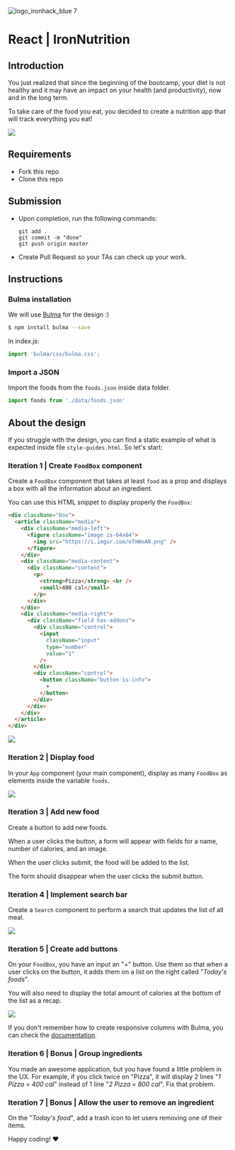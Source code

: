 ![logo_ironhack_blue 7](https://user-images.githubusercontent.com/23629340/40541063-a07a0a8a-601a-11e8-91b5-2f13e4e6b441.png)

# React | IronNutrition

## Introduction

You just realized that since the beginning of the bootcamp, your diet is not healthy and it may have an impact on your health (and productivity), now and in the long term. 

To take care of the food you eat, you decided to create a nutrition app that will track everything you eat!


![](https://media.giphy.com/media/fH0dyqpPJRvTbiF5rJ/giphy.gif)


## Requirements

- Fork this repo
- Clone this repo

## Submission

- Upon completion, run the following commands:

  ```
  git add .
  git commit -m "done"
  git push origin master
  ```

- Create Pull Request so your TAs can check up your work.

## Instructions

### Bulma installation

We will use [Bulma](https://bulma.io/) for the design :)

```sh
$ npm install bulma --save
```
In index.js:
```javascript
import 'bulma/css/bulma.css';
```


### Import a JSON

Import the foods from the `foods.json` inside data folder.

```js
import foods from './data/foods.json'
```


## About the design

If you struggle with the design, you can find a static example of what is expected inside file `style-guides.html`.
So let's start: 

### Iteration 1 | Create `FoodBox` component

Create a `FoodBox` component that takes at least `food` as a prop and displays a box with all the information about an ingredient.

You can use this HTML snippet to display properly the `FoodBox`:

```html
<div className="box">
  <article className="media">
    <div className="media-left">
      <figure className="image is-64x64">
        <img src="https://i.imgur.com/eTmWoAN.png" />
      </figure>
    </div>
    <div className="media-content">
      <div className="content">
        <p>
          <strong>Pizza</strong> <br />
          <small>400 cal</small>
        </p>
      </div>
    </div>
    <div className="media-right">
      <div className="field has-addons">
        <div className="control">
          <input
            className="input"
            type="number" 
            value="1"
          />
        </div>
        <div className="control">
          <button className="button is-info">
            +
          </button>
        </div>
      </div>
    </div>
  </article>
</div>
```

![](https://i.imgur.com/bY9i5Rw.png)


### Iteration 2 | Display food

In your `App` component (your main component), display as many `FoodBox` as elements inside the variable `foods`.


![](https://i.imgur.com/3TVQJDO.png)



### Iteration 3 | Add new food


Create a button to add new foods.

When a user clicks the button, a form will appear with fields for a name, number of calories, and an image.

When the user clicks submit, the food will be added to the list.

The form should disappear when the user clicks the submit button.


### Iteration 4 | Implement search bar

Create a `Search` component to perform a search that updates the list of all meal. 

![](https://i.imgur.com/XaOpAx8.png)



### Iteration 5 | Create add buttons

On your `FoodBox`, you have an input an "+" button. Use them so that when a user clicks on the button, it adds them on a list on the right called "*Today's foods*".

You will also need to display the total amount of calories at the bottom of the list as a recap.

![](https://media.giphy.com/media/fH0dyqpPJRvTbiF5rJ/giphy.gif)

If you don't remember how to create responsive columns with Bulma, you can check the [documentation](https://bulma.io/documentation/columns/basics/).


### Iteration 6 | Bonus | Group ingredients

You made an awesome application, but you have found a little problem in the UX. For example, if you click twice on "Pizza", it will display 2 lines "*1 Pizza = 400 cal*" instead of 1 line  "*2 Pizza = 800 cal*". Fix that problem.


### Iteration 7 | Bonus | Allow the user to remove an ingredient

On the "*Today's food*", add a trash icon to let users removing one of their items.


Happy coding! :heart:
